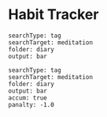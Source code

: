 # Habit Tracker

``` tracker
searchType: tag
searchTarget: meditation
folder: diary
output: bar
```

``` tracker
searchType: tag
searchTarget: meditation
folder: diary
output: bar
accum: true
panalty: -1.0
```



